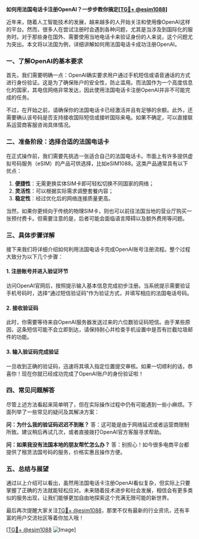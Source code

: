 **如何用法国电话卡注册OpenAI？一步步教你搞定[[TG💪+ @esim1088](https://t.me/s/esim1088)]**

近年来，随着人工智能技术的发展，越来越多的人开始关注和使用像OpenAI这样的平台。然而，很多人在尝试注册时会遇到各种问题，尤其是当涉及到国际化的服务时。对于那些身在国外、需要使用当地电话卡来验证身份的人来说，这个问题尤为突出。本文将以法国为例，详细讲解如何用法国电话卡成功注册OpenAI。

### 一、了解OpenAI的基本要求

首先，我们需要明确一点：OpenAI确实要求用户通过手机短信或语音通话的方式进行身份验证。这是为了确保账户的安全性，防止滥用。而法国作为一个高度信息化的国家，其电信网络非常发达，因此使用法国电话卡注册OpenAI并非不可能完成的任务。

不过，在开始之前，请确保你的法国电话卡已经激活并且有足够的余额。此外，还需要确认该号码是否支持接收国际短信或接听国际来电。如果不确定，可以直接联系运营商客服咨询具体情况。

### 二、准备阶段：选择合适的法国电话卡

在正式操作前，我们需要先挑选一张适合自己的法国电话卡。市面上有许多提供虚拟号码服务（eSIM）的产品可供选择，比如eSIM1088。这类产品通常具有以下优点：

1. **便捷性**：无需更换实体SIM卡即可轻松切换不同国家的网络；
2. **灵活性**：可以根据实际需求调整套餐内容；
3. **稳定性**：经过优化后的网络连接质量更高。

当然，如果你更倾向于传统的物理SIM卡，则也可以前往法国当地的营业厅购买一张预付费卡。但需要注意的是，后者可能会面临语言障碍以及额外费用等问题。

### 三、具体步骤详解

接下来我们将详细介绍如何利用法国电话卡完成OpenAI账号注册流程。整个过程大致分为以下几个步骤：

#### 1. 注册账号并进入验证环节

访问OpenAI官网后，按照提示输入基本信息完成初步注册。当系统提示需要验证手机号码时，选择“通过短信验证码”作为验证方式，并填写相应的法国电话号码。

#### 2. 接收验证码

此时，你需要等待来自OpenAI服务器发送过来的六位数验证码短信。由于某些原因，这条短信可能不会立即到达，请保持耐心并检查手机设置中是否有拦截垃圾邮件的功能。

#### 3. 输入验证码完成验证

一旦收到正确的验证码，迅速将其填入指定位置提交审核。如果一切顺利的话，恭喜你！现在你就已经成功完成了OpenAI账户的身份验证啦！

### 四、常见问题解答

尽管上述方法看起来简单明了，但在实际操作过程中仍有可能遇到一些小麻烦。下面列举了一些常见的疑问及其解决方案：

**问：为什么我的验证码迟迟不到账？**
答：这可能是由于网络延迟或者运营商限制所致。建议稍后再试几次，或者直接拨打OpenAI官方客服寻求帮助。

**问：如果我没有法国本地的朋友帮忙怎么办？**
答：别担心！如今很多电商平台都提供了租赁法国号码的服务，价格实惠且操作方便。

### 五、总结与展望

通过以上介绍可以看出，虽然用法国电话卡注册OpenAI看似复杂，但实际上只要掌握了正确的方法就能轻松应对。未来随着技术进步和社会发展，相信会有更多类似的服务出现，让我们能够更加自由地探索这个充满无限可能的新世界。

最后再次提醒大家关注[TG💪+ @esim1088](https://t.me/s/esim1088)，那里不仅有最新的行业资讯，还有丰富的用户交流社区等着你加入哦！

[[TG💪+ @esim1088](https://t.me/s/esim1088) ![Image](https://i.postimg.cc/4NQfJmqS/Snipaste-2025-05-13-00-14-12.png)]